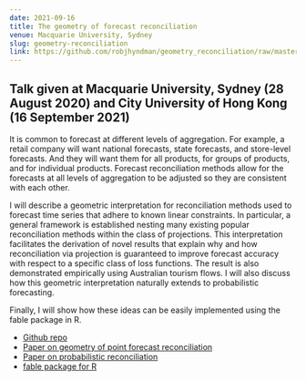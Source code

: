 ```yaml
---
date: 2021-09-16
title: The geometry of forecast reconciliation
venue: Macquarie University, Sydney
slug: geometry-reconciliation
link: https://github.com/robjhyndman/geometry_reconciliation/raw/master/CUHK.pdf
---
```


## Talk given at Macquarie University, Sydney (28 August 2020) and City University of Hong Kong (16 September 2021)

It is common to forecast at different levels of aggregation. For example, a retail company will want national forecasts, state forecasts, and store-level forecasts. And they will want them for all products, for groups of products, and for individual products. Forecast reconciliation methods allow for the forecasts at all levels of aggregation to be adjusted so they are consistent with each other.

I will describe a geometric interpretation for reconciliation methods used to forecast time series that adhere to known linear constraints. In particular, a general framework is established nesting many existing popular reconciliation methods within the class of projections. This interpretation facilitates the derivation of novel results that explain why and how reconciliation via projection is guaranteed to improve forecast accuracy with respect to a specific class of loss functions. The result is also demonstrated empirically using Australian tourism flows. I will also discuss how this geometric interpretation naturally extends to probabilistic forecasting.

Finally, I will show how these ideas can be easily implemented using the fable package in R.

 * [Github repo](https://github.com/robjhyndman/geometry_reconciliation)
 * [Paper on geometry of point forecast reconciliation](https://robjhyndman.com/publications/coherentprob/)
 * [Paper on probabilistic reconciliation](https://robjhyndman.com/publications/coherentprob/)
 * [fable package for R](https://fable.tidyverts.org)
